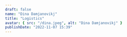 ```yaml
---
draft: false
name: "Dina Damjanovikj"
title: "Logistics"
avatar: { src: "/dina.jpeg", alt: "Dina Damjanovikj" }
publishDate: "2022-11-07 15:39"
---
```

